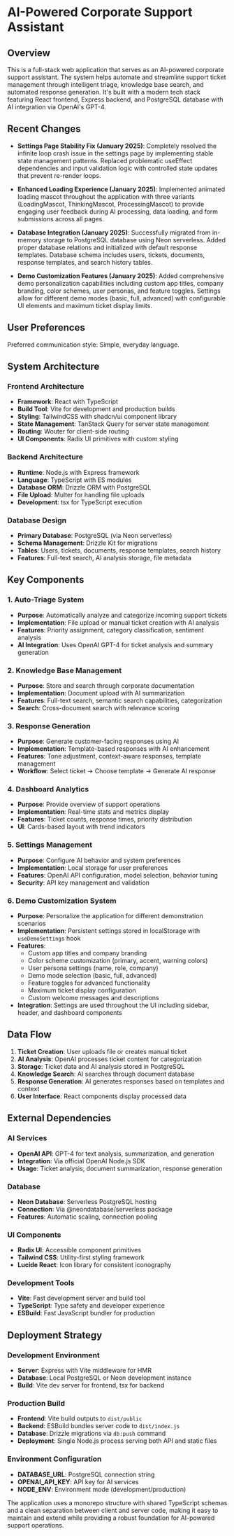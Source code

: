 # AI-Powered Corporate Support Assistant

## Overview

This is a full-stack web application that serves as an AI-powered corporate support assistant. The system helps automate and streamline support ticket management through intelligent triage, knowledge base search, and automated response generation. It's built with a modern tech stack featuring React frontend, Express backend, and PostgreSQL database with AI integration via OpenAI's GPT-4.

## Recent Changes

- **Settings Page Stability Fix (January 2025)**: Completely resolved the infinite loop crash issue in the settings page by implementing stable state management patterns. Replaced problematic useEffect dependencies and input validation logic with controlled state updates that prevent re-render loops.

- **Enhanced Loading Experience (January 2025)**: Implemented animated loading mascot throughout the application with three variants (LoadingMascot, ThinkingMascot, ProcessingMascot) to provide engaging user feedback during AI processing, data loading, and form submissions across all pages.

- **Database Integration (January 2025)**: Successfully migrated from in-memory storage to PostgreSQL database using Neon serverless. Added proper database relations and initialized with default response templates. Database schema includes users, tickets, documents, response templates, and search history tables.

- **Demo Customization Features (January 2025)**: Added comprehensive demo personalization capabilities including custom app titles, company branding, color schemes, user personas, and feature toggles. Settings allow for different demo modes (basic, full, advanced) with configurable UI elements and maximum ticket display limits.

## User Preferences

Preferred communication style: Simple, everyday language.

## System Architecture

### Frontend Architecture
- **Framework**: React with TypeScript
- **Build Tool**: Vite for development and production builds
- **Styling**: TailwindCSS with shadcn/ui component library
- **State Management**: TanStack Query for server state management
- **Routing**: Wouter for client-side routing
- **UI Components**: Radix UI primitives with custom styling

### Backend Architecture
- **Runtime**: Node.js with Express framework
- **Language**: TypeScript with ES modules
- **Database ORM**: Drizzle ORM with PostgreSQL
- **File Upload**: Multer for handling file uploads
- **Development**: tsx for TypeScript execution

### Database Design
- **Primary Database**: PostgreSQL (via Neon serverless)
- **Schema Management**: Drizzle Kit for migrations
- **Tables**: Users, tickets, documents, response templates, search history
- **Features**: Full-text search, AI analysis storage, file metadata

## Key Components

### 1. Auto-Triage System
- **Purpose**: Automatically analyze and categorize incoming support tickets
- **Implementation**: File upload or manual ticket creation with AI analysis
- **Features**: Priority assignment, category classification, sentiment analysis
- **AI Integration**: Uses OpenAI GPT-4 for ticket analysis and summary generation

### 2. Knowledge Base Management
- **Purpose**: Store and search through corporate documentation
- **Implementation**: Document upload with AI summarization
- **Features**: Full-text search, semantic search capabilities, categorization
- **Search**: Cross-document search with relevance scoring

### 3. Response Generation
- **Purpose**: Generate customer-facing responses using AI
- **Implementation**: Template-based responses with AI enhancement
- **Features**: Tone adjustment, context-aware responses, template management
- **Workflow**: Select ticket → Choose template → Generate AI response

### 4. Dashboard Analytics
- **Purpose**: Provide overview of support operations
- **Implementation**: Real-time stats and metrics display
- **Features**: Ticket counts, response times, priority distribution
- **UI**: Cards-based layout with trend indicators

### 5. Settings Management
- **Purpose**: Configure AI behavior and system preferences
- **Implementation**: Local storage for user preferences
- **Features**: OpenAI API configuration, model selection, behavior tuning
- **Security**: API key management and validation

### 6. Demo Customization System
- **Purpose**: Personalize the application for different demonstration scenarios
- **Implementation**: Persistent settings stored in localStorage with `useDemoSettings` hook
- **Features**: 
  - Custom app titles and company branding
  - Color scheme customization (primary, accent, warning colors)
  - User persona settings (name, role, company)
  - Demo mode selection (basic, full, advanced)
  - Feature toggles for advanced functionality
  - Maximum ticket display configuration
  - Custom welcome messages and descriptions
- **Integration**: Settings are used throughout the UI including sidebar, header, and dashboard components

## Data Flow

1. **Ticket Creation**: User uploads file or creates manual ticket
2. **AI Analysis**: OpenAI processes ticket content for categorization
3. **Storage**: Ticket data and AI analysis stored in PostgreSQL
4. **Knowledge Search**: AI searches through document database
5. **Response Generation**: AI generates responses based on templates and context
6. **User Interface**: React components display processed data

## External Dependencies

### AI Services
- **OpenAI API**: GPT-4 for text analysis, summarization, and generation
- **Integration**: Via official OpenAI Node.js SDK
- **Usage**: Ticket analysis, document summarization, response generation

### Database
- **Neon Database**: Serverless PostgreSQL hosting
- **Connection**: Via @neondatabase/serverless package
- **Features**: Automatic scaling, connection pooling

### UI Components
- **Radix UI**: Accessible component primitives
- **Tailwind CSS**: Utility-first styling framework
- **Lucide React**: Icon library for consistent iconography

### Development Tools
- **Vite**: Fast development server and build tool
- **TypeScript**: Type safety and developer experience
- **ESBuild**: Fast JavaScript bundler for production

## Deployment Strategy

### Development Environment
- **Server**: Express with Vite middleware for HMR
- **Database**: Local PostgreSQL or Neon development instance
- **Build**: Vite dev server for frontend, tsx for backend

### Production Build
- **Frontend**: Vite build outputs to `dist/public`
- **Backend**: ESBuild bundles server code to `dist/index.js`
- **Database**: Drizzle migrations via `db:push` command
- **Deployment**: Single Node.js process serving both API and static files

### Environment Configuration
- **DATABASE_URL**: PostgreSQL connection string
- **OPENAI_API_KEY**: API key for AI services
- **NODE_ENV**: Environment mode (development/production)

The application uses a monorepo structure with shared TypeScript schemas and a clean separation between client and server code, making it easy to maintain and extend while providing a robust foundation for AI-powered support operations.